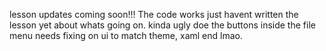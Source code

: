 lesson updates coming soon!!! The code works just havent written the lesson yet about whats going on. kinda ugly doe the buttons inside the file menu needs fixing on ui to match theme, xaml end lmao.




